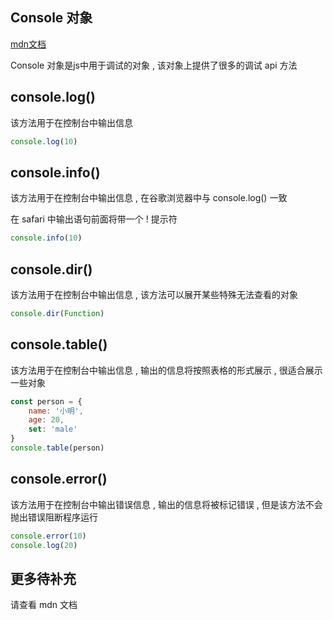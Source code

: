 ## Console 对象

[mdn文档](https://developer.mozilla.org/zh-CN/docs/Web/API/Console)

Console 对象是js中用于调试的对象 , 该对象上提供了很多的调试 api 方法



## console.log()

该方法用于在控制台中输出信息

```js
console.log(10)
```





## console.info()

该方法用于在控制台中输出信息 , 在谷歌浏览器中与 console.log() 一致

在 safari 中输出语句前面将带一个 ! 提示符

```js
console.info(10)
```





## console.dir()

该方法用于在控制台中输出信息 , 该方法可以展开某些特殊无法查看的对象

```js
console.dir(Function)
```





## console.table()

该方法用于在控制台中输出信息 , 输出的信息将按照表格的形式展示 , 很适合展示一些对象

```js
const person = {
    name: '小明',
    age: 20,
    set: 'male'
}
console.table(person)
```





## console.error()

该方法用于在控制台中输出错误信息 , 输出的信息将被标记错误 , 但是该方法不会抛出错误阻断程序运行

```js
console.error(10)
console.log(20)
```





## 更多待补充

请查看 mdn 文档